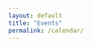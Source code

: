 ```yaml
---
layout: default
title: "Events"
permalink: /calendar/
---
```


<script src="https://code.jquery.com/jquery-3.1.1.min.js"></script>
<script type="text/javascript" src="/scripts/moment.min.js"></script>
<script src="//cdnjs.cloudflare.com/ajax/libs/fullcalendar/3.2.0/fullcalendar.min.js"></script>
<link rel="stylesheet" href="//cdnjs.cloudflare.com/ajax/libs/fullcalendar/3.2.0/fullcalendar.min.css">
<link rel="stylesheet" media="print" href="//cdnjs.cloudflare.com/ajax/libs/fullcalendar/3.2.0/fullcalendar.print.css">

<script>

$(document).ready(function() {

	$('#calendar').fullCalendar({
		events:
[
{% for event in site.posts %}
{% if event.layout == "event" %}
	{
		"title":"{{event.title}}",
		"start": "{{event.event_start |date_to_xmlschema}}",
		"end": "{{event.event_end | date_to_xmlschema }}",
		"url":"{{site.url}}{{event.url}}"
	}
	{%unless forloop.last %},{%endunless%}
{% endif %}
{% endfor %}
],
    timezone: 'UTC',
    timeFormat: 'H(:mm)',
    defaultView: 'listWeek'
    header: {
  left:   'title',
  center: 'month,agendaWeek,listMonth',
  right:  'today prev,next'
}
	})

});

</script>

<div style="padding-top: 10px;" id="calendar"></div>
